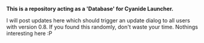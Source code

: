 **This is a repository acting as a 'Database' for Cyanide Launcher.**

I will post updates here which should trigger an update dialog to all users with version 0.8.
If you found this randomly, don't waste your time. Nothings interesting here :P
